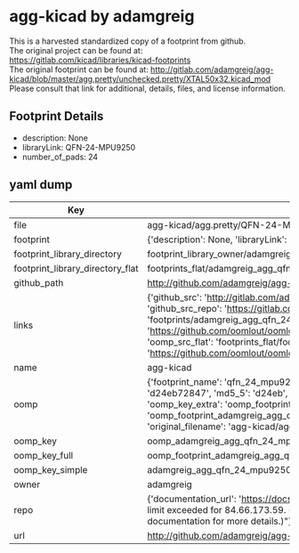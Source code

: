 # agg-kicad by adamgreig  
This is a harvested standardized copy of a footprint from github.  
The original project can be found at:  
https://gitlab.com/kicad/libraries/kicad-footprints  
The original footprint can be found at:
http://gitlab.com/adamgreig/agg-kicad/blob/master/agg.pretty/unchecked.pretty/XTAL50x32.kicad_mod
Please consult that link for additional, details, files, and license information.  
## Footprint Details
* description: None  
* libraryLink: QFN-24-MPU9250  
* number_of_pads: 24  
## yaml dump  
| Key | Value |  
| --- | --- |  
| file | agg-kicad/agg.pretty/QFN-24-MPU9250.kicad_mod |  
| footprint | {'description': None, 'libraryLink': 'QFN-24-MPU9250', 'number_of_pads': 24} |  
| footprint_library_directory | footprint_library_owner/adamgreig_agg-kicad |  
| footprint_library_directory_flat | footprints_flat/adamgreig_agg_qfn_24_mpu9250/working |  
| github_path | http://github.com/adamgreig/agg-kicad/blob/master/agg.pretty/QFN-24-MPU9250.kicad_mod |  
| links | {'github_src': 'http://gitlab.com/adamgreig/agg-kicad/blob/master/agg.pretty/unchecked.pretty/XTAL50x32.kicad_mod', 'github_src_repo': 'https://gitlab.com/kicad/libraries/kicad-footprints', 'oomp_bot': 'footprints/adamgreig_agg_qfn_24_mpu9250/working', 'oomp_bot_github': 'https://github.com/oomlout/oomlout_oomp_footprint_bot/tree/main/footprints/adamgreig_agg_qfn_24_mpu9250/working', 'oomp_src_flat': 'footprints_flat/footprints_flat/adamgreig_agg_qfn_24_mpu9250/working', 'oomp_src_flat_github': 'https://github.com/oomlout/oomlout_oomp_footprint_src/tree/main/footprints_flat/adamgreig_agg_qfn_24_mpu9250/working'} |  
| name | agg-kicad |  
| oomp | {'footprint_name': 'qfn_24_mpu9250', 'library_name': 'agg', 'md5': 'd24eb728477781678a7d6bcffc3c8e02', 'md5_10': 'd24eb72847', 'md5_5': 'd24eb', 'md5_6': 'd24eb7', 'oomp_key': 'oomp_adamgreig_agg_qfn_24_mpu9250', 'oomp_key_extra': 'oomp_footprint_adamgreig_agg_qfn_24_mpu9250', 'oomp_key_full': 'oomp_footprint_adamgreig_agg_qfn_24_mpu9250_d24eb7', 'oomp_key_simple': 'adamgreig_agg_qfn_24_mpu9250', 'original_filename': 'agg-kicad/agg.pretty/QFN-24-MPU9250.kicad_mod', 'owner_name': 'adamgreig'} |  
| oomp_key | oomp_adamgreig_agg_qfn_24_mpu9250 |  
| oomp_key_full | oomp_footprint_adamgreig_agg_qfn_24_mpu9250 |  
| oomp_key_simple | adamgreig_agg_qfn_24_mpu9250 |  
| owner | adamgreig |  
| repo | {'documentation_url': 'https://docs.github.com/rest/overview/resources-in-the-rest-api#rate-limiting', 'message': "API rate limit exceeded for 84.66.173.59. (But here's the good news: Authenticated requests get a higher rate limit. Check out the documentation for more details.)"} |  
| url | http://github.com/adamgreig/agg-kicad |  

